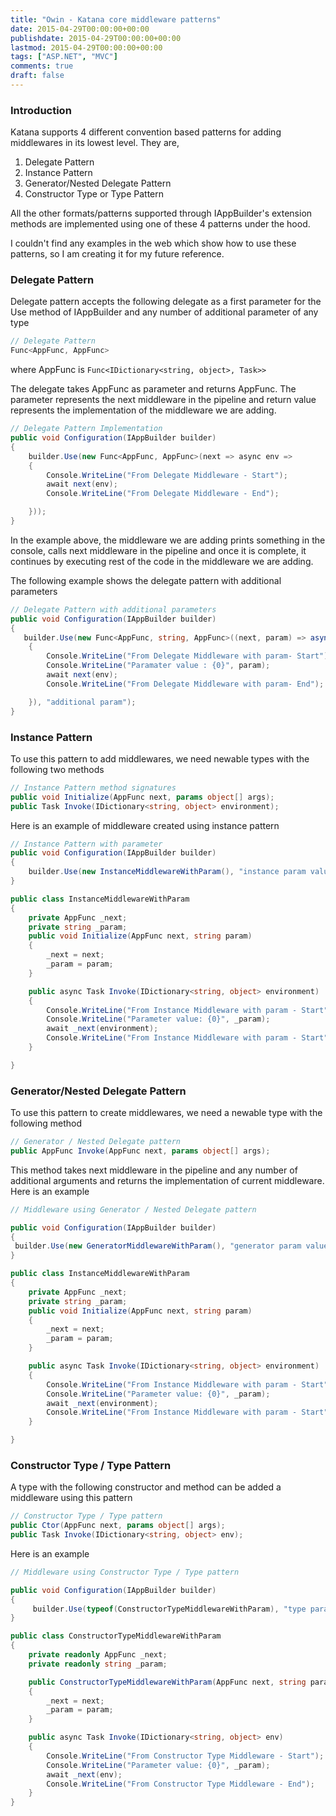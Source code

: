 ```yaml
---
title: "Owin - Katana core middleware patterns"
date: 2015-04-29T00:00:00+00:00
publishdate: 2015-04-29T00:00:00+00:00
lastmod: 2015-04-29T00:00:00+00:00
tags: ["ASP.NET", "MVC"]
comments: true
draft: false
---
```


<h3>Introduction</h3>
<p>Katana supports 4 different convention based patterns for adding middlewares in its lowest level. They are,</p>
<ol>
<li>Delegate Pattern</li>
<li>Instance Pattern</li>
<li>Generator/Nested Delegate Pattern</li>
<li>Constructor Type or Type Pattern</li>
</ol><!-- more -->
<p>All the other formats/patterns supported through IAppBuilder's extension methods are implemented using one of these 4 patterns under the hood.</p>
<p>I couldn't find any examples in the web which show how to use these patterns, so I am creating it for my future reference.</p>
<h3>Delegate Pattern</h3>
<p>Delegate pattern accepts the following delegate as a first parameter for the Use method of IAppBuilder and any number of additional parameter of any type</p>

```cs
// Delegate Pattern
Func<AppFunc, AppFunc>
```

where AppFunc is `Func<IDictionary<string, object>, Task>>`
<p>The delegate takes AppFunc as parameter and returns AppFunc. The parameter represents the next middleware in the pipeline and return value represents the implementation of the middleware we are adding. </p>

```cs
// Delegate Pattern Implementation
public void Configuration(IAppBuilder builder)
{
    builder.Use(new Func<AppFunc, AppFunc>(next => async env =>
    {
        Console.WriteLine("From Delegate Middleware - Start");
        await next(env);
        Console.WriteLine("From Delegate Middleware - End");

    }));
}
```

<p>In the example above, the middleware we are adding prints something in the console, calls next middleware in the pipeline and once it is complete, it continues by executing rest of the code in the middleware we are adding.</p>
<p>The following example shows the delegate pattern with additional parameters</p>

```cs
// Delegate Pattern with additional parameters
public void Configuration(IAppBuilder builder)
{
   builder.Use(new Func<AppFunc, string, AppFunc>((next, param) => async (env) =>
    {
        Console.WriteLine("From Delegate Middleware with param- Start");
        Console.WriteLine("Paramater value : {0}", param);
        await next(env);
        Console.WriteLine("From Delegate Middleware with param- End");

    }), "additional param");
}
```

<h3>Instance Pattern</h3>
<p>To use this pattern to add middlewares, we need newable types with the following two methods</p>

```cs
// Instance Pattern method signatures
public void Initialize(AppFunc next, params object[] args);
public Task Invoke(IDictionary<string, object> environment);
```

<p>Here is an example of middleware created using instance pattern</p>

```cs
// Instance Pattern with parameter
public void Configuration(IAppBuilder builder)
{
 	builder.Use(new InstanceMiddlewareWithParam(), "instance param value");
}

public class InstanceMiddlewareWithParam
{
    private AppFunc _next;
    private string _param;
    public void Initialize(AppFunc next, string param)
    {
        _next = next;
        _param = param;
    }

    public async Task Invoke(IDictionary<string, object> environment)
    {
        Console.WriteLine("From Instance Middleware with param - Start");
        Console.WriteLine("Parameter value: {0}", _param);
        await _next(environment);
        Console.WriteLine("From Instance Middleware with param - Start");
    }

}
```

<h3>Generator/Nested Delegate Pattern</h3>
<p>To use this pattern to create middlewares, we need a newable type with the following method</p>

```cs
// Generator / Nested Delegate pattern
public AppFunc Invoke(AppFunc next, params object[] args);
```

<p>This method takes next middleware in the pipeline and any number of additional arguments and returns the implementation of current middleware. Here is an example</p>

```cs
// Middleware using Generator / Nested Delegate pattern

public void Configuration(IAppBuilder builder)
{
 builder.Use(new GeneratorMiddlewareWithParam(), "generator param value");
}

public class InstanceMiddlewareWithParam
{
    private AppFunc _next;
    private string _param;
    public void Initialize(AppFunc next, string param)
    {
        _next = next;
        _param = param;
    }

    public async Task Invoke(IDictionary<string, object> environment)
    {
        Console.WriteLine("From Instance Middleware with param - Start");
        Console.WriteLine("Parameter value: {0}", _param);
        await _next(environment);
        Console.WriteLine("From Instance Middleware with param - Start");
    }

}
```

<h3>Constructor Type / Type Pattern</h3>
<p>A type with the following constructor and method can be added a middleware using this pattern</p>

 ```cs
 // Constructor Type / Type pattern
 public Ctor(AppFunc next, params object[] args);
 public Task Invoke(IDictionary<string, object> env);
 ```
<p>Here is an example</p>

```cs
// Middleware using Constructor Type / Type pattern

public void Configuration(IAppBuilder builder)
{
     builder.Use(typeof(ConstructorTypeMiddlewareWithParam), "type param value");
}

public class ConstructorTypeMiddlewareWithParam
{
    private readonly AppFunc _next;
    private readonly string _param;

    public ConstructorTypeMiddlewareWithParam(AppFunc next, string param)
    {
        _next = next;
        _param = param;
    }

    public async Task Invoke(IDictionary<string, object> env)
    {
        Console.WriteLine("From Constructor Type Middleware - Start");
        Console.WriteLine("Parameter value: {0}", _param);
        await _next(env);
        Console.WriteLine("From Constructor Type Middleware - End");
    }
}
```
